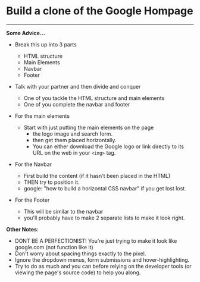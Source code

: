 # Build a clone of the Google Hompage
- - - - 

**Some Advice...**

- Break this up into 3 parts
	- HTML structure
	- Main Elements
	- Navbar
	- Footer
- Talk with your partner and then divide and conquer 
	- One of you tackle the HTML structure and main elements
	- One of you complete the navbar and footer

- For the main elements
	- Start with just putting the main elements on the page 
		- the logo image and search form. 
		- then get them placed horizontally. 
		- You can either download the Google logo or link directly to its URL on the web in your `<img>` tag.

- For the Navbar
	- First build the content (if it hasn't been placed in the HTML)
	- THEN try to position it. 
	- google: "how to build a horizontal CSS navbar" if you get lost lost.

- For the Footer
	-  This will be similar to the navbar
	-  you'll probably have to make 2 separate lists to make it look right.


**Other Notes**:

- DONT BE A PERFECTIONIST! You're just trying to make it look like google.com (not function like it) 
- Don't worry about spacing things exactly to the pixel. 
- Ignore the dropdown menus, form submissions and hover-highlighting.
- Try to do as much and you can before relying on the developer tools (or viewing the page's source code) to help you along.
